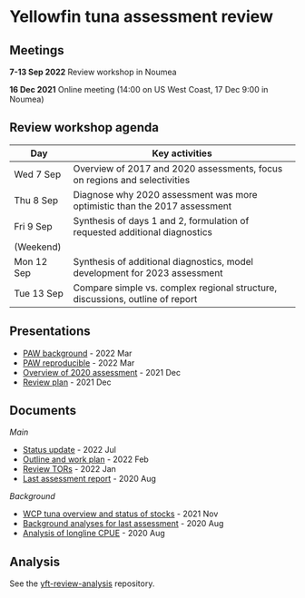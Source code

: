# Yellowfin tuna assessment review

## Meetings

**7-13 Sep 2022** Review workshop in Noumea

**16 Dec 2021** Online meeting (14:00 on US West Coast, 17 Dec 9:00 in Noumea)

## Review workshop agenda

Day        | Key activities
---------- | -----------------------------------------------------------------------------
Wed 7 Sep  | Overview of 2017 and 2020 assessments, focus on regions and selectivities
Thu 8 Sep  | Diagnose why 2020 assessment was more optimistic than the 2017 assessment
Fri 9 Sep  | Synthesis of days 1 and 2, formulation of requested additional diagnostics
(Weekend)  |
Mon 12 Sep | Synthesis of additional diagnostics, model development for 2023 assessment
Tue 13 Sep | Compare simple vs. complex regional structure, discussions, outline of report

## Presentations

- [PAW background](pdf/yft_review_2022_03_31_paw_background.pdf) - 2022 Mar
- [PAW reproducible](pdf/yft_review_2022_03_31_paw_reproducible.pdf) - 2022 Mar
- [Overview of 2020 assessment](pdf/yft_review_2021_12_17_assmt.pdf) - 2021 Dec
- [Review plan](pdf/yft_review_2021_12_17_plan.pdf) - 2021 Dec

## Documents

*Main*

- [Status update](pdf/WCPFC-SC18-SA-IP-08_YFT_review_status_update.pdf) - 2022 Jul
- [Outline and work plan](pdf/yft_review_2022_02_25_outline.pdf) - 2022 Feb
- [Review TORs](pdf/WCPFC-SC17-SA-WP-06_Rev_YFT_peer_rev_TOR_Final_after_SC17.pdf) - 2022 Jan
- [Last assessment report](pdf/WCPFC-SC16-SA-WP-04_YFT_stock_assessment_2020_Rev3.pdf) - 2020 Aug

*Background*

- [WCP tuna overview and status of stocks](pdf/Hare_21_western_central_Pacific_tuna_fishery_stock_overview_2020.pdf) - 2021 Nov
- [Background analyses for last assessment](pdf/WCPFC-SC16-SA-IP-06_BET_YFT_assess_back_analysesFNL.pdf) - 2020 Aug
- [Analysis of longline CPUE](pdf/WCPFC-SC16-SA-IP-07_CPUE_anal_bet_yft_FINAL.pdf) - 2020 Aug

## Analysis

See the
[yft-review-analysis](https://github.com/PacificCommunity/ofp-sam-yft-review-analysis)
repository.

